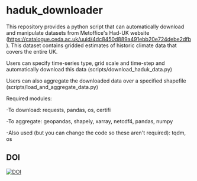 # haduk_downloader
This repository provides a python script that can automatically download and manipulate datasets from Metoffice's Had-UK website (https://catalogue.ceda.ac.uk/uuid/4dc8450d889a491ebb20e724debe2dfb). This dataset contains gridded estimates of historic climate data that covers the entire UK.

Users can specify time-series type, grid scale and time-step and automatically download this data (scripts/download_haduk_data.py)

Users can also aggregate the downloaded data over a specified shapefile (scripts/load_and_aggregate_data.py)

Required modules:

-To download: requests, pandas, os, certifi

-To aggregate: geopandas, shapely, xarray, netcdf4, pandas, numpy

-Also used (but you can change the code so these aren't required): tqdm, os

## DOI
[![DOI](https://zenodo.org/badge/228587225.svg)](https://zenodo.org/badge/latestdoi/228587225)
